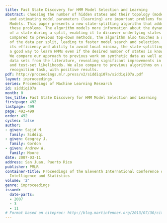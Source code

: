 ```yaml
---
title: Fast State Discovery for HMM Model Selection and Learning
abstract: Choosing the number of hidden states and their topology (model selection)
  and estimating model parameters (learning) are important problems for Hidden Markov
  Models. This paper presents a new state-splitting algorithm that addresses both
  these problems. The algorithm models more information about the dynamic context
  of a state during a split, enabling it to discover underlying states more effectively.
  Compared to previous top-down methods, the algorithm also touches a smaller fraction
  of the data per split, leading to faster model search and selection. Because of
  its efficiency and ability to avoid local minima, the state-splitting approach is
  a good way to learn HMMs even if the desired number of states is known beforehand.
  We compare our approach to previous work on synthetic data as well as several real-world
  data sets from the literature, revealing significant improvements in efficiency
  and test-set likelihoods. We also compare to previous algorithms on a sign-language
  recognition task, with positive results.
pdf: http://proceedings.mlr.press/v2/siddiqi07a/siddiqi07a.pdf
layout: inproceedings
series: Proceedings of Machine Learning Research
id: siddiqi07a
month: 0
tex_title: Fast State Discovery for HMM Model Selection and Learning
firstpage: 492
lastpage: 499
page: 492-499
order: 492
cycles: false
author:
- given: Sajid M.
  family: Siddiqi
- given: Geogrey J.
  family: Gordon
- given: Andrew W.
  family: Moore
date: 2007-03-11
address: San Juan, Puerto Rico
publisher: PMLR
container-title: Proceedings of the Eleventh International Conference on Artificial
  Intelligence and Statistics
volume: '2'
genre: inproceedings
issued:
  date-parts:
  - 2007
  - 3
  - 11
# Format based on citeproc: http://blog.martinfenner.org/2013/07/30/citeproc-yaml-for-bibliographies/
---
```

